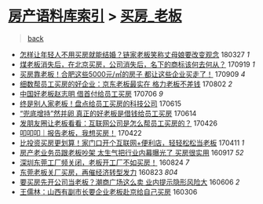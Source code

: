 [房产语料库索引](../../README.md)  > [买房_老板](买房_老板.md)
====
> [back](../README.md)

- [怎样让年轻人不用买房就能结婚？链家老板笑称丈母娘要改变观念](http://jkwz.applinzi.com/ittc/7085087036119974919.html#%E6%80%8E%E6%A0%B7%E8%AE%A9%E5%B9%B4%E8%BD%BB%E4%BA%BA%E4%B8%8D%E7%94%A8%E4%B9%B0%E6%88%BF%E5%B0%B1%E8%83%BD%E7%BB%93%E5%A9%9A%EF%BC%9F%E9%93%BE%E5%AE%B6%E8%80%81%E6%9D%BF%E7%AC%91%E7%A7%B0%E4%B8%88%E6%AF%8D%E5%A8%98%E8%A6%81%E6%94%B9%E5%8F%98%E8%A7%82%E5%BF%B5) 180327 *1* 
- [煤老板消失后，在北京买房，公司消失后，名下的商标该何去何从？](http://jkwz.applinzi.com/ittc/7015034290767922193.html#%E7%85%A4%E8%80%81%E6%9D%BF%E6%B6%88%E5%A4%B1%E5%90%8E%EF%BC%8C%E5%9C%A8%E5%8C%97%E4%BA%AC%E4%B9%B0%E6%88%BF%EF%BC%8C%E5%85%AC%E5%8F%B8%E6%B6%88%E5%A4%B1%E5%90%8E%EF%BC%8C%E5%90%8D%E4%B8%8B%E7%9A%84%E5%95%86%E6%A0%87%E8%AF%A5%E4%BD%95%E5%8E%BB%E4%BD%95%E4%BB%8E%EF%BC%9F) 170919 *1* 
- [买房靠老板！合肥这些5000元/㎡的房子 都让这些企业买走了！](http://jkwz.applinzi.com/ittc/7011428637679813648.html#%E4%B9%B0%E6%88%BF%E9%9D%A0%E8%80%81%E6%9D%BF%EF%BC%81%E5%90%88%E8%82%A5%E8%BF%99%E4%BA%9B5000%E5%85%83%2F%E3%8E%A1%E7%9A%84%E6%88%BF%E5%AD%90+%E9%83%BD%E8%AE%A9%E8%BF%99%E4%BA%9B%E4%BC%81%E4%B8%9A%E4%B9%B0%E8%B5%B0%E4%BA%86%EF%BC%81) 170909 *4* 
- [细数帮员工买房的好企业：京东老板最实在 格力老板不差钱](http://jkwz.applinzi.com/ittc/6997247573201781776.html#%E7%BB%86%E6%95%B0%E5%B8%AE%E5%91%98%E5%B7%A5%E4%B9%B0%E6%88%BF%E7%9A%84%E5%A5%BD%E4%BC%81%E4%B8%9A%EF%BC%9A%E4%BA%AC%E4%B8%9C%E8%80%81%E6%9D%BF%E6%9C%80%E5%AE%9E%E5%9C%A8+%E6%A0%BC%E5%8A%9B%E8%80%81%E6%9D%BF%E4%B8%8D%E5%B7%AE%E9%92%B1) 170802 *2* 
- [中国好老板赵志明 借首付给员工买房](http://jkwz.applinzi.com/ittc/6987058941467821072.html#%E4%B8%AD%E5%9B%BD%E5%A5%BD%E8%80%81%E6%9D%BF%E8%B5%B5%E5%BF%97%E6%98%8E+%E5%80%9F%E9%A6%96%E4%BB%98%E7%BB%99%E5%91%98%E5%B7%A5%E4%B9%B0%E6%88%BF) 170706 *9* 
- [终是别人家老板！盘点给员工买房的科技公司](http://jkwz.applinzi.com/ittc/6979455466147939332.html#%E7%BB%88%E6%98%AF%E5%88%AB%E4%BA%BA%E5%AE%B6%E8%80%81%E6%9D%BF%EF%BC%81%E7%9B%98%E7%82%B9%E7%BB%99%E5%91%98%E5%B7%A5%E4%B9%B0%E6%88%BF%E7%9A%84%E7%A7%91%E6%8A%80%E5%85%AC%E5%8F%B8) 170615  
- [“兜底增持”然并卵 真正的好老板是借钱给员工买房](http://jkwz.applinzi.com/ittc/6979068461333349381.html#%E2%80%9C%E5%85%9C%E5%BA%95%E5%A2%9E%E6%8C%81%E2%80%9D%E7%84%B6%E5%B9%B6%E5%8D%B5+%E7%9C%9F%E6%AD%A3%E7%9A%84%E5%A5%BD%E8%80%81%E6%9D%BF%E6%98%AF%E5%80%9F%E9%92%B1%E7%BB%99%E5%91%98%E5%B7%A5%E4%B9%B0%E6%88%BF) 170614  
- [发朋友圈让老板看看：互联网公司是怎么帮员工买房的？](http://jkwz.applinzi.com/ittc/6960871499333370884.html#%E5%8F%91%E6%9C%8B%E5%8F%8B%E5%9C%88%E8%AE%A9%E8%80%81%E6%9D%BF%E7%9C%8B%E7%9C%8B%EF%BC%9A%E4%BA%92%E8%81%94%E7%BD%91%E5%85%AC%E5%8F%B8%E6%98%AF%E6%80%8E%E4%B9%88%E5%B8%AE%E5%91%98%E5%B7%A5%E4%B9%B0%E6%88%BF%E7%9A%84%EF%BC%9F) 170426  
- [叩叩叩｜报告老板，我想买房！](http://jkwz.applinzi.com/ittc/6959372013075432453.html#%E5%8F%A9%E5%8F%A9%E5%8F%A9%EF%BD%9C%E6%8A%A5%E5%91%8A%E8%80%81%E6%9D%BF%EF%BC%8C%E6%88%91%E6%83%B3%E4%B9%B0%E6%88%BF%EF%BC%81) 170422  
- [比投资买房更划算！家门口开个互联网+便利店，轻轻松松当老板](http://jkwz.applinzi.com/ittc/6955327981097583621.html#%E6%AF%94%E6%8A%95%E8%B5%84%E4%B9%B0%E6%88%BF%E6%9B%B4%E5%88%92%E7%AE%97%EF%BC%81%E5%AE%B6%E9%97%A8%E5%8F%A3%E5%BC%80%E4%B8%AA%E4%BA%92%E8%81%94%E7%BD%91%2B%E4%BE%BF%E5%88%A9%E5%BA%97%EF%BC%8C%E8%BD%BB%E8%BD%BB%E6%9D%BE%E6%9D%BE%E5%BD%93%E8%80%81%E6%9D%BF) 170411 *1* 
- [房产老业务员跟老板吵架 太生气把行业内幕曝光了 买房很实用](http://jkwz.applinzi.com/ittc/6878789813234304004.html#%E6%88%BF%E4%BA%A7%E8%80%81%E4%B8%9A%E5%8A%A1%E5%91%98%E8%B7%9F%E8%80%81%E6%9D%BF%E5%90%B5%E6%9E%B6+%E5%A4%AA%E7%94%9F%E6%B0%94%E6%8A%8A%E8%A1%8C%E4%B8%9A%E5%86%85%E5%B9%95%E6%9B%9D%E5%85%89%E4%BA%86+%E4%B9%B0%E6%88%BF%E5%BE%88%E5%AE%9E%E7%94%A8) 160917 *52* 
- [深圳东莞工厂频关闭，老板开工厂不如买房！](http://jkwz.applinzi.com/ittc/6869942666778903556.html#%E6%B7%B1%E5%9C%B3%E4%B8%9C%E8%8E%9E%E5%B7%A5%E5%8E%82%E9%A2%91%E5%85%B3%E9%97%AD%EF%BC%8C%E8%80%81%E6%9D%BF%E5%BC%80%E5%B7%A5%E5%8E%82%E4%B8%8D%E5%A6%82%E4%B9%B0%E6%88%BF%EF%BC%81) 160824 *7* 
- [东莞老板关厂买房，再催经济转型发力](http://jkwz.applinzi.com/ittc/6869355007194956805.html#%E4%B8%9C%E8%8E%9E%E8%80%81%E6%9D%BF%E5%85%B3%E5%8E%82%E4%B9%B0%E6%88%BF%EF%BC%8C%E5%86%8D%E5%82%AC%E7%BB%8F%E6%B5%8E%E8%BD%AC%E5%9E%8B%E5%8F%91%E5%8A%9B) 160823 *804* 
- [要买房先开公司当老板？潮商广场这么卖 业内提示隐形风险大](http://jkwz.applinzi.com/ittc/6840571241731458053.html#%E8%A6%81%E4%B9%B0%E6%88%BF%E5%85%88%E5%BC%80%E5%85%AC%E5%8F%B8%E5%BD%93%E8%80%81%E6%9D%BF%EF%BC%9F%E6%BD%AE%E5%95%86%E5%B9%BF%E5%9C%BA%E8%BF%99%E4%B9%88%E5%8D%96+%E4%B8%9A%E5%86%85%E6%8F%90%E7%A4%BA%E9%9A%90%E5%BD%A2%E9%A3%8E%E9%99%A9%E5%A4%A7) 160606 *2* 
- [王儒林：山西有副市长要企业老板赴京给自己买房](http://jkwz.applinzi.com/ittc/6806542873889604613.html#%E7%8E%8B%E5%84%92%E6%9E%97%EF%BC%9A%E5%B1%B1%E8%A5%BF%E6%9C%89%E5%89%AF%E5%B8%82%E9%95%BF%E8%A6%81%E4%BC%81%E4%B8%9A%E8%80%81%E6%9D%BF%E8%B5%B4%E4%BA%AC%E7%BB%99%E8%87%AA%E5%B7%B1%E4%B9%B0%E6%88%BF) 160306  
